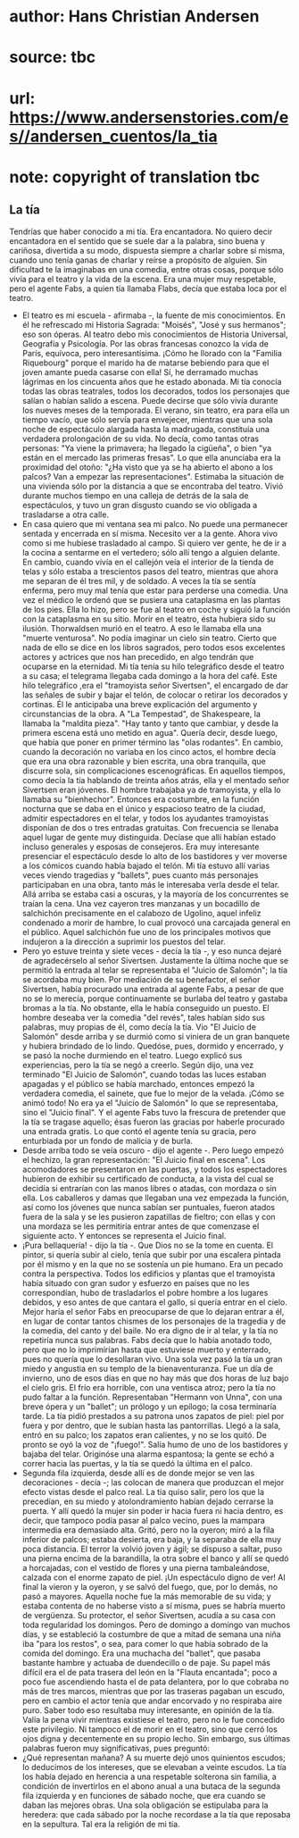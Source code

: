 # author: Hans Christian Andersen
# source: tbc
# url: https://www.andersenstories.com/es//andersen_cuentos/la_tia
# note: copyright of translation tbc

## La tía 

Tendrías que haber conocido a mi tía. Era encantadora. No quiero decir
encantadora en el sentido que se suele dar a la palabra, sino buena y
cariñosa, divertida a su modo, dispuesta siempre a charlar sobre sí
misma, cuando uno tenía ganas de charlar y reírse a propósito de
alguien. Sin dificultad te la imaginabas en una comedia, entre otras
cosas, porque sólo vivía para el teatro y la vida de la escena. Era una
mujer muy respetable, pero el agente Fabs, a quien tía llamaba Flabs,
decía que estaba loca por el teatro.
- El teatro es mi escuela - afirmaba -, la fuente de mis conocimientos.
En él he refrescado mi Historia Sagrada: "Moisés", "José y sus
hermanos"; eso son óperas. Al teatro debo mis conocimientos de Historia
Universal, Geografía y Psicología. Por las obras francesas conozco la
vida de París, equívoca, pero interesantísima. ¡Cómo he llorado con la
"Familia Riquebourg" porque el marido ha de matarse bebiendo para que
el joven amante pueda casarse con ella! Sí, he derramado muchas lágrimas
en los cincuenta años que he estado abonada.
Mi tía conocía todas las obras teatrales, todos los decorados, todos los
personajes que salían o habían salido a escena. Puede decirse que sólo
vivía durante los nueves meses de la temporada. El verano, sin teatro,
era para ella un tiempo vacío, que sólo servía para envejecer, mientras
que una sola noche de espectáculo alargada hasta la madrugada,
constituía una verdadera prolongación de su vida. No decía, como tantas
otras personas: "Ya viene la primavera; ha llegado la cigüeña", o bien
"ya están en el mercado las primeras fresas". Lo que ella anunciaba
era la proximidad del otoño: "¿Ha visto que ya se ha abierto el abono a
los palcos? Van a empezar las representaciones".
Estimaba la situación de una vivienda sólo por la distancia a que se
encontraba del teatro. Vivió durante muchos tiempo en una calleja de
detrás de la sala de espectáculos, y tuvo un gran disgusto cuando se vio
obligada a trasladarse a otra calle.
- En casa quiero que mi ventana sea mi palco. No puede una permanecer
sentada y encerrada en sí misma. Necesito ver a la gente. Ahora vivo
como si me hubiese trasladado al campo. Si quiero ver gente, he de ir a
la cocina a sentarme en el vertedero; sólo allí tengo a alguien delante.
En cambio, cuando vivía en el callejón veía el interior de la tienda de
telas y sólo estaba a trescientos pasos del teatro, mientras que ahora
me separan de él tres mil, y de soldado.
A veces la tía se sentía enferma, pero muy mal tenía que estar para
perderse una comedia. Una vez el médico le ordenó que se pusiera una
cataplasma en las plantas de los pies. Ella lo hizo, pero se fue al
teatro en coche y siguió la función con la cataplasma en su sitio. Morir
en el teatro, ésta hubiera sido su ilusión. Thorwaldsen murió en el
teatro. A eso le llamaba ella una "muerte venturosa".
No podía imaginar un cielo sin teatro. Cierto que nada de ello se dice
en los libros sagrados, pero todos esos excelentes actores y actrices
que nos han precedido, en algo tendrán que ocuparse en la eternidad.
Mi tía tenía su hilo telegráfico desde el teatro a su casa; el telegrama
llegaba cada domingo a la hora del café. Este hilo telegráfico ,era el
"tramoyista señor Sivertsen", el encargado de dar las señales de subir
y bajar el telón, de colocar o retirar los decorados y cortinas. Él le
anticipaba una breve explicación del argumento y circunstancias de la
obra. A "La Tempestad", de Shakespeare, la llamaba la "maldita
pieza". "Hay tanto y tanto que cambiar, y desde la primera escena está
uno metido en agua". Quería decir, desde luego, que había que poner en
primer término las "olas rodantes". En cambio, cuando la decoración no
variaba en los cinco actos, el hombre decía que era una obra razonable y
bien escrita, una obra tranquila, que discurre sola, sin complicaciones
escenográficas.
En aquellos tiempos, como decía la tía hablando de treinta años atrás,
ella y el mentado señor Sivertsen eran jóvenes. El hombre trabajaba ya
de tramoyista, y ella lo llamaba su "bienhechor". Entonces era
costumbre, en la función nocturna que se daba en el único y espacioso
teatro de la ciudad, admitir espectadores en el telar, y todos los
ayudantes tramoyistas disponían de dos o tres entradas gratuitas. Con
frecuencia se llenaba aquel lugar de gente muy distinguida. Decíase que
allí habían estado incluso generales y esposas de consejeros. Era muy
interesante presenciar el espectáculo desde lo alto de los bastidores y
ver moverse a los cómicos cuando había bajado el telón.
Mi tía estuvo allí varias veces viendo tragedias y "ballets", pues
cuanto más personajes participaban en una obra, tanto más le interesaba
verla desde el telar. Allá arriba se estaba casi a oscuras, y la mayoría
de los concurrentes se traían la cena. Una vez cayeron tres manzanas y
un bocadillo de salchichón precisamente en el calabozo de Ugolino, aquel
infeliz condenado a morir de hambre, lo cual provocó una carcajada
general en el público. Aquel salchichón fue uno de los principales
motivos que indujeron a la dirección a suprimir los puestos del telar.
- Pero yo estuve treinta y siete veces - decía la tía -, y eso nunca
dejaré de agradecérselo al señor Sivertsen.
Justamente la última noche que se permitió la entrada al telar se
representaba el "Juicio de Salomón"; la tía se acordaba muy bien. Por
mediación de su benefactor, el señor Sivertsen, había procurado una
entrada al agente Fabs, a pesar de que no se lo merecía, porque
continuamente se burlaba del teatro y gastaba bromas a la tía. No
obstante, ella le había conseguido un puesto. El hombre deseaba ver la
comedia "del revés", tales habían sido sus palabras, muy propias de
él, como decía la tía.
Vio "El Juicio de Salomón" desde arriba y se durmió como si viniera de
un gran banquete y hubiera brindado de lo lindo. Quedóse, pues, dormido
y encerrado, y se pasó la noche durmiendo en el teatro. Luego explicó
sus experiencias, pero la tía se negó a creerlo. Según dijo, una vez
terminado "El Juicio de Salomón", cuando todas las luces estaban
apagadas y el público se había marchado, entonces empezó la verdadera
comedia, el sainete, que fue lo mejor de la velada. ¡Cómo se animó todo!
No era ya el "Juicio de Salomón" lo que se representaba, sino el
"Juicio final". Y el agente Fabs tuvo la frescura de pretender que la
tía se tragase aquello; ésas fueron las gracias por haberle procurado
una entrada gratis.
Lo que contó el agente tenía su gracia, pero enturbiada por un fondo de
malicia y de burla.
- Desde arriba todo se veía oscuro - dijo el agente -. Pero luego empezó
el hechizo, la gran representación: "El Juicio final en escena". Los
acomodadores se presentaron en las puertas, y todos los espectadores
hubieron de exhibir su certificado de conducta, a la vista del cual se
decidía si entrarían con las manos libres o atadas, con mordaza o sin
ella. Los caballeros y damas que llegaban una vez empezada la función,
así como los jóvenes que nunca sabían ser puntuales, fueron atados fuera
de la sala y se les pusieron zapatillas de fieltro; con ellas y con una
mordaza se les permitiría entrar antes de que comenzase el siguiente
acto. Y entonces se representa el Juicio final.
- ¡Pura bellaquería! - dijo la tía -. Que Dios no se la tome en cuenta.
El pintor, si quería subir al cielo, tenía que subir por una escalera
pintada por él mismo y en la que no se sostenía un pie humano. Era un
pecado contra la perspectiva. Todos los edificios y plantas que el
tramoyista había situado con gran sudor y esfuerzo en países que no les
correspondían, hubo de trasladarlos el pobre hombre a los lugares
debidos, y eso antes de que cantara el gallo, si quería entrar en el
cielo. Mejor haría el señor Fabs en preocuparse de que lo dejaran entrar
a él, en lugar de contar tantos chismes de los personajes de la tragedia
y de la comedia, del canto y del baile. No era digno de ir al telar, y
la tía no repetiría nunca sus palabras. Fabs decía que lo había anotado
todo, pero que no lo imprimirían hasta que estuviese muerto y enterrado,
pues no quería que lo desollaran vivo.
Una sola vez pasó la tía un gran miedo y angustia en su templo de la
bienaventuranza. Fue un día de invierno, uno de esos días en que no hay
más que dos horas de luz bajo el cielo gris. El frío era horrible, con
una ventisca atroz; pero la tía no pudo faltar a la función.
Representaban "Hermann von Unna", con una breve ópera y un "ballet";
un prólogo y un epílogo; la cosa terminaría tarde. La tía pidió
prestados a su patrona unos zapatos de piel: piel por fuera y por
dentro, que le subían hasta las pantorrillas.
Llegó a la sala, entró en su palco; los zapatos eran calientes, y no se
los quitó. De pronto se oyó la voz de "¡fuego!". Salía humo de uno de
los bastidores y bajaba del telar. Originóse una alarma espantosa; la
gente se echó a correr hacia las puertas, y la tía se quedó la última en
el palco.
- Segunda fila izquierda, desde allí es de donde mejor se ven las
decoraciones - decía -; las colocan de manera que produzcan el mejor
efecto vistas desde el palco real.
La tía quiso salir, pero los que la precedían, en su miedo y
atolondramiento habían dejado cerrarse la puerta. Y allí quedó la mujer
sin poder ir hacia fuera ni hacia dentro, es decir, que tampoco podía
pasar al palco vecino, pues la mampara intermedia era demasiado alta.
Gritó, pero no la oyeron; miró a la fila inferior de palcos; estaba
desierta, era baja, y la separaba de ella muy poca distancia. El terror
la volvió joven y ágil; se dispuso a saltar, puso una pierna encima de
la barandilla, la otra sobre el banco y allí se quedó a horcajadas, con
el vestido de flores y una pierna tambaleándose, calzada con el enorme
zapato de piel. ¡Un espectáculo digno de ver! Al final la vieron y la
oyeron, y se salvó del fuego, que, por lo demás, no pasó a mayores.
Aquella noche fue la más memorable de su vida; y estaba contenta de no
haberse visto a sí misma, pues se habría muerto de vergüenza.
Su protector, el señor Sivertsen, acudía a su casa con toda regularidad
los domingos. Pero de domingo a domingo van muchos días, y se estableció
la costumbre de que a mitad de semana una niña iba "para los restos",
o sea, para comer lo que había sobrado de la comida del domingo. Era una
muchacha del "ballet", que pasaba bastante hambre y actuaba de
duendecillo o de paje. Su papel más difícil era el de pata trasera del
león en la "Flauta encantada"; poco a poco fue ascendiendo hasta el de
pata delantera, por lo que cobraba no más de tres marcos, mientras que
por las traseras pagaban un escudo, pero en cambio el actor tenía que
andar encorvado y no respiraba aire puro. Saber todo eso resultaba muy
interesante, en opinión de la tía.
Valía la pena vivir mientras existiese el teatro, pero no le fue
concedido este privilegio. Ni tampoco el de morir en el teatro, sino que
cerró los ojos digna y decentemente en su propio lecho. Sin embargo, sus
últimas palabras fueron muy significativas, pues preguntó:
- ¿Qué representan mañana?
A su muerte dejó unos quinientos escudos; lo deducimos de los intereses,
que se elevaban a veinte escudos. La tía los había dejado en herencia a
una respetable solterona sin familia, a condición de invertirlos en el
abono anual a una butaca de la segunda fila izquierda y en funciones de
sábado noche, que era cuando se daban las mejores obras. Una sola
obligación se estipulaba para la heredera: que cada sábado por la noche
recordase a la tía que reposaba en la sepultura.
Tal era la religión de mi tía.
